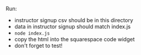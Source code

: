 Run:
- instructor signup csv should be in this directory
- data in instructor signup should match index.js
- `node index.js`
- copy the html into the squarespace code widget
- don't forget to test!